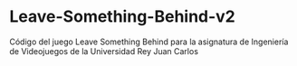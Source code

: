 # Leave-Something-Behind-v2
Código del juego Leave Something Behind para la asignatura de Ingeniería de Videojuegos de la Universidad Rey Juan Carlos
